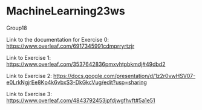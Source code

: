 # MachineLearning23ws
Group18

Link to the documentation for Exercise 0: https://www.overleaf.com/6917345991cdmprryrtzjr

Link to Exercise 1: https://www.overleaf.com/3537642836pmxvhtpbkmdj#49dbd2

Link to Exercise 2: https://docs.google.com/presentation/d/1z2r0vwHSV07-e0LrkNgjrEe8Kp4k6vbxS3-DkGkcVug/edit?usp=sharing

Link to Exercise 3: https://www.overleaf.com/4843792453jpfdjwgfhvft#5a1e51
